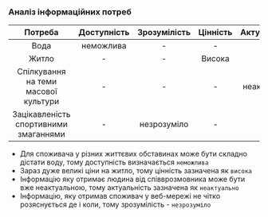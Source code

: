 ### Аналіз інформаційних потреб

|                Потреба                | Доступність | Зрозумілість | Цінність | Актуальність |
|:-------------------------------------:|:-----------:|:------------:|:--------:|:------------:|
|                 Вода                  |  неможлива  |      -       |    -     |      -       |
|                 Житло                 |      -      |      -       |  Висока  |      -       |
| Спілкування на теми масової культури  |      -      |      -       |    -     | неактуально  |
| Зацікавленість спортивними змаганнями |      -      | незрозуміло  |    -     |      -       |

- Для споживача у різних життєвих обставинах може бути складно дістати воду, тому доступність визначається `неможлива`
- Зараз дуже великі ціни на житло, тому цінність зазначена як `висока`
- Інформацію яку отримає людина від співврозмовника може бути вже неактуальною, тому актуальність зазначена як `неактуально`
- Інформацію, яку отримав споживач у веб-мережі не чітко розяснується де і коли, тому зрозумілість - `незрозуміло`
